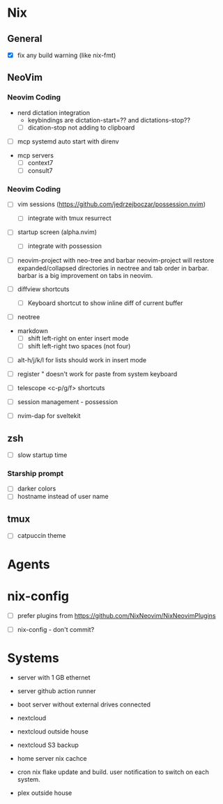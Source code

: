 
# Nix
## General
- [X] fix any build warning (like nix-fmt)
## NeoVim
### Neovim Coding

- nerd dictation integration
  - keybindings are dictation-start=?? and dictations-stop?? 
  - [ ] dication-stop not adding to clipboard

- [ ] mcp systemd auto start with direnv
- mcp servers
    - [ ] context7
    - [ ] consult7

### Neovim Coding
- [ ] vim sessions (https://github.com/jedrzejboczar/possession.nvim)
    - [ ] integrate with tmux resurrect
- [ ] startup screen (alpha.nvim)
    - [ ] integrate with possession
- [ ] neovim-project with neo-tree and barbar
neovim-project will restore expanded/collapsed directories in neotree and tab order in barbar. barbar is a big improvement on tabs in neovim.

- [ ] diffview shortcuts
    - [ ] Keyboard shortcut to show inline diff of current buffer

- [ ] neotree

- markdown
    - [ ] shift left-right on enter insert mode
    - [ ] shift left-right two spaces (not four)

- [ ] alt-h/j/k/l for lists should work in insert mode
- [ ] register " doesn't work for paste from system keyboard

- [ ] telescope <c-p/g/f> shortcuts
- [ ] session management - possession
- [ ] nvim-dap for sveltekit
## zsh
- [ ] slow startup time
### Starship prompt
- [ ] darker colors
- [ ] hostname instead of user name

## tmux

- [ ] catpuccin theme


# Agents
# nix-config

- [ ] prefer plugins from https://github.com/NixNeovim/NixNeovimPlugins


- [ ] nix-config - don't commit?

# Systems


- server with 1 GB ethernet
- server github action runner

- boot server without external drives connected

- nextcloud
- nextcloud outside house
- nextcloud S3 backup


- home server nix cachce
- cron nix flake update and build. user notification to switch on each system.

- plex outside house





